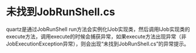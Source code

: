 # 未找到JobRunShell.cs
quartz是通过JobRunShell run方法会实例化IJob实现类，然后调用IJob实现类的execute方法，调用execute的时候会捕获异常，如果execute方法出现异常（非JobExecutionException异常），则会出现“未找到JobRunShell.cs”的异常提示。